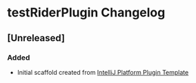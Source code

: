 <!-- Keep a Changelog guide -> https://keepachangelog.com -->

# testRiderPlugin Changelog

## [Unreleased]
### Added
- Initial scaffold created from [IntelliJ Platform Plugin Template](https://github.com/JetBrains/intellij-platform-plugin-template)
